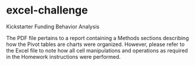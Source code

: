 # excel-challenge
Kickstarter Funding Behavior Analysis

The PDF file pertains to a report containing a Methods sections describing how the Pivot tables are charts were organized. However, please refer to the Excel file to note how all cell manipulations and operations as required in the Homework instructions were performed. 

